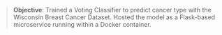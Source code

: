 > **Objective**: Trained a Voting Classifier to predict cancer type with the Wisconsin Breast Cancer Dataset. Hosted the model as a Flask-based microservice running within a Docker container.
